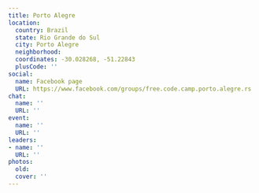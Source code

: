 ```yaml
---
title: Porto Alegre
location:
  country: Brazil
  state: Rio Grande do Sul
  city: Porto Alegre
  neighborhood: 
  coordinates: -30.028268, -51.22843
  plusCode: ''
social:
  name: Facebook page
  URL: https://www.facebook.com/groups/free.code.camp.porto.alegre.rs
chat:
  name: ''
  URL: ''
event:
  name: ''
  URL: ''
leaders:
- name: ''
  URL: ''
photos:
  old: 
  cover: ''
---
```

